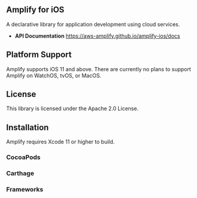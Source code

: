 ## Amplify for iOS

A declarative library for application development using cloud services.

- **API Documentation**
  https://aws-amplify.github.io/amplify-ios/docs

## Platform Support

Amplify supports iOS 11 and above. There are currently no plans to support Amplify on WatchOS, tvOS, or MacOS.

## License

This library is licensed under the Apache 2.0 License. 

## Installation

Amplify requires Xcode 11 or higher to build.

### CocoaPods

### Carthage

### Frameworks
